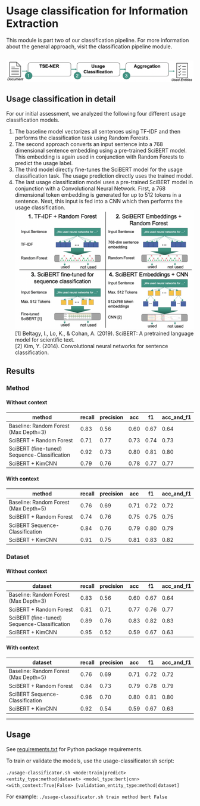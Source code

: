 # Usage classification for Information Extraction

This module is part two of our classification pipeline. For more information about the general approach, visit the
classification pipeline module.

![Classification pipeline overview](docs/pipeline-overview.png)
---
## Usage classification in detail
For our initial assessment, we analyzed the following four different usage classification models.
1. The baseline model vectorizes all sentences using TF-IDF and then performs the classification task using Random Forests.
2. The second approach converts an input sentence into a 768 dimensional sentence embedding using a pre-trained SciBERT
model. This embedding is again used in conjunction with Random Forests to predict the usage label.
3. The third model directly fine-tunes the SciBERT model for the usage classification task. The usage prediction directly
uses the trained model.
4. The last usage classification model uses a pre-trained SciBERT model in conjunction with a Convolutional Neural
Network. First, a 768 dimensional token embedding is generated for up to 512 tokens in a sentence. Next, this input is
fed into a CNN which then performs the usage classification.    
![Usage classification in detail](docs/usage-classification.png)
[1] Beltagy, I., Lo, K., & Cohan, A. (2019). SciBERT: A pretrained language model for scientific text.  
[2] Kim, Y. (2014). Convolutional neural networks for sentence classification.

## Results
### Method
#### Without context
method | recall | precision | acc | f1 | acc_and_f1
------ | --------- | ------ | --- | -- | ----------
Baseline: Random Forest (Max Depth=3) | 0.83 | 0.56 | 0.60 | 0.67 | 0.64
SciBERT + Random Forest | 0.71 | 0.77 | 0.73 | 0.74 | 0.73
SciBERT (fine-tuned) Sequence-Classification | 0.92 | 0.73 | 0.80 | 0.81 | 0.80
SciBERT + KimCNN | 0.79 | 0.76 | 0.78 | 0.77 | 0.77
#### With context
method | recall | precision | acc | f1 | acc_and_f1
------ | --------- | ------ | --- | -- | ----------
Baseline: Random Forest (Max Depth=5) | 0.76 | 0.69 | 0.71 | 0.72 | 0.72
SciBERT + Random Forest | 0.74 | 0.76 | 0.75 | 0.75 | 0.75
SciBERT Sequence-Classification | 0.84 | 0.76 | 0.79 | 0.80 | 0.79
SciBERT + KimCNN | 0.91 | 0.75 | 0.81 | 0.83 | 0.82

### Dataset
#### Without context
dataset | recall | precision | acc | f1 | acc_and_f1
------ | --------- | ------ | --- | -- | ----------
Baseline: Random Forest (Max Depth=3) | 0.83 | 0.56 | 0.60 | 0.67 | 0.64
SciBERT + Random Forest | 0.81 | 0.71 | 0.77 | 0.76 | 0.77
SciBERT (fine-tuned) Sequence-Classification | 0.89 | 0.76 | 0.83 | 0.82 | 0.83
SciBERT + KimCNN | 0.95 | 0.52 | 0.59 | 0.67 | 0.63
#### With context
dataset | recall | precision | acc | f1 | acc_and_f1
------ | --------- | ------ | --- | -- | ----------
Baseline: Random Forest (Max Depth=5) | 0.76 | 0.69 | 0.71 | 0.72 | 0.72
SciBERT + Random Forest | 0.84 | 0.73 | 0.79 | 0.78 | 0.79
SciBERT Sequence-Classification | 0.96 | 0.70 | 0.80 | 0.81 | 0.80
SciBERT + KimCNN | 0.92 | 0.54 | 0.59 | 0.67 | 0.63
---
## Usage
See [requirements.txt](requirements.txt) for Python package requirements.

To train or validate the models, use the usage-classificator.sh script:

`./usage-classificator.sh <mode:train|predict> <entity_type:method|dataset> <model_type:bert|cnn> <with_context:True|False> [validation_entity_type:method|dataset]`

For example:
`./usage-classificator.sh train method bert False`
